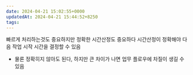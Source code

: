 ```yaml
---
date: 2024-04-21 15:02:55+0000
updatedAt: 2024-04-21 15:44:52+8250
tags: 
---
```

빠르게 처리하는것도 중요하지만
정확한 시간산정도 중요하다
시간산정이 정확해야 다음 작업 시작 시간을 결정할 수 있음
- 물론 정확히지 않아도 된다, 하지만 큰 차이가 나면 업무 플로우에 차질이 생길 수 있음